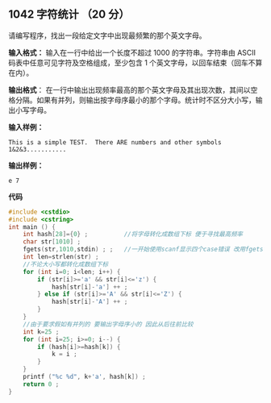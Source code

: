 ﻿## 1042 字符统计 （20 分）

请编写程序，找出一段给定文字中出现最频繁的那个英文字母。

**输入格式：**
输入在一行中给出一个长度不超过 1000 的字符串。字符串由 ASCII 码表中任意可见字符及空格组成，至少包含 1 个英文字母，以回车结束（回车不算在内）。

**输出格式**：
在一行中输出出现频率最高的那个英文字母及其出现次数，其间以空格分隔。如果有并列，则输出按字母序最小的那个字母。统计时不区分大小写，输出小写字母。

**输入样例：**

    This is a simple TEST.  There ARE numbers and other symbols 1&2&3...........

**输出样例：**

    e 7

**代码**

```c
#include <cstdio>
#include <cstring>
int main () {
	int hash[28]={0} ;			//将字母转化成数组下标 便于寻找最高频率 
	char str[1010] ;
	fgets(str,1010,stdin) ; ;	//一开始使用scanf显示四个case错误 改用fgets后AC 
	int len=strlen(str) ;
	//不论大小写都转化成数组下标 
	for (int i=0; i<len; i++) {
		if (str[i]>='a' && str[i]<='z') {
			hash[str[i]-'a'] ++ ;
		} else if (str[i]>='A' && str[i]<='Z') {
			hash[str[i]-'A'] ++ ;
		}
	}
	//由于要求假如有并列的 要输出字母序小的 因此从后往前比较 
	int k=25 ;
	for (int i=25; i>=0; i--) {
		if (hash[i]>=hash[k]) {
			k = i ;
		}
	} 
	printf ("%c %d", k+'a', hash[k]) ;
	return 0 ;
} 
```

